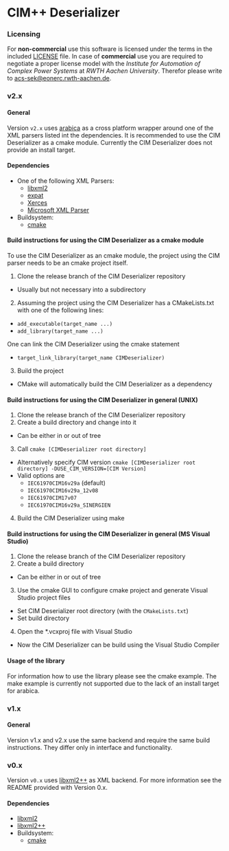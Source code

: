CIM++ Deserializer
==================

### Licensing
For **non-commercial** use this software is licensed under the terms in the included [LICENSE](LICENSE) file.
In case of **commercial** use you are required to negotiate a proper license model with the *Institute for Automation of Complex Power Systems* at *RWTH Aachen University*. Therefor please write to [acs-sek@eonerc.rwth-aachen.de](mailto:acs-sek@eonerc.rwth-aachen.de).

### v2.x
#### General
Version `v2.x` uses [arabica](http://www.jezuk.co.uk/cgi-bin/view/arabica) as a cross platform wrapper around one of the XML parsers listed int the dependencies.
It is recommended to use the CIM Deserializer as a cmake module.
Currently the CIM Deserializer does not provide an install target.

#### Dependencies
+ One of the following XML Parsers:
  + [libxml2](http://www.xmlsoft.org/)
  + [expat](http://expat.sourceforge.net/)
  + [Xerces](http://xerces.apache.org/xerces-c/)
  + [Microsoft XML Parser](https://support.microsoft.com/en-en/help/324460)
+ Buildsystem:
  + [cmake](https://cmake.org/)

#### Build instructions for using the CIM Deserializer as a cmake module
To use the CIM Deserializer as an cmake module, the project using the CIM parser needs to be an cmake project itself.

1. Clone the release branch of the CIM Deserializer repository
  + Usually but not necessary into a subdirectory
2. Assuming the project using the CIM Deserializer has a CMakeLists.txt with one of the following lines:
  + `add_executable(target_name ...)`
  + `add_library(target_name ...)`

  One can link the CIM Deserializer using the cmake statement
  + `target_link_library(target_name CIMDeserializer)`
3. Build the project
  + CMake will automatically build the CIM Deserializer as a dependency


#### Build instructions for using the CIM Deserializer in general (UNIX)
1. Clone the release branch of the CIM Deserializer repository
2. Create a build directory and change into it
  + Can be either in or out of tree
3. Call `cmake [CIMDeserializer root directory]`
  + Alternatively specify CIM version
  `cmake [CIMDeserializer root directory] -DUSE_CIM_VERSION=[CIM Version]`
  + Valid options are
    * `IEC61970CIM16v29a` (default)
    * `IEC61970CIM16v29a_12v08`
    * `IEC61970CIM17v07`
    * `IEC61970CIM16v29a_SINERGIEN`
4. Build the CIM Deserializer using make

#### Build instructions for using the CIM Deserializer in general (MS Visual Studio)
1. Clone the release branch of the CIM Deserializer repository
2. Create a build directory
  + Can be either in or out of tree
3. Use the cmake GUI to configure cmake project and generate Visual Studio project files
  + Set CIM Deserializer root directory (with the `CMakeLists.txt`)
  + Set build directory
4. Open the *.vcxproj file with Visual Studio
  + Now the CIM Deserializer can be build using the Visual Studio Compiler

#### Usage of the library
For information how to use the library please see the cmake example. The make example is currently not supported due to the lack of an install target for arabica.


### v1.x
#### General
Version v1.x and v2.x use the same backend and require the same build instructions. They differ only in interface and functionality.


### v0.x
Version `v0.x` uses [libxml2++](http://libxmlplusplus.sourceforge.net/) as XML backend. For more information see the README provided with Version 0.x.

#### Dependencies
+ [libxml2](http://www.xmlsoft.org/)
+ [libxml2++](http://libxmlplusplus.sourceforge.net/)
+ Buildsystem:
  + [cmake](https://cmake.org/)
